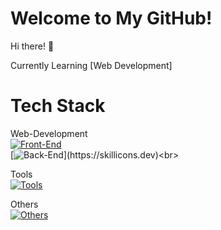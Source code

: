 # Welcome to My GitHub!

Hi there! 👋

Currently Learning [Web Development] <br>
# Tech Stack

Web-Development<br>
[![Front-End](https://skillicons.dev/icons?i=js,html,css,react)](https://skillicons.dev)<br>
[![Back-End](https://skillicons.dev/icons?i=nodejs,)](https://skillicons.dev)<br>

Tools<br>
[![Tools](https://skillicons.dev/icons?i=github,git,vscode)](https://skillicons.dev)<br>

Others<br>
[![Others](https://skillicons.dev/icons?i=python)](https://skillicons.dev)<br>
